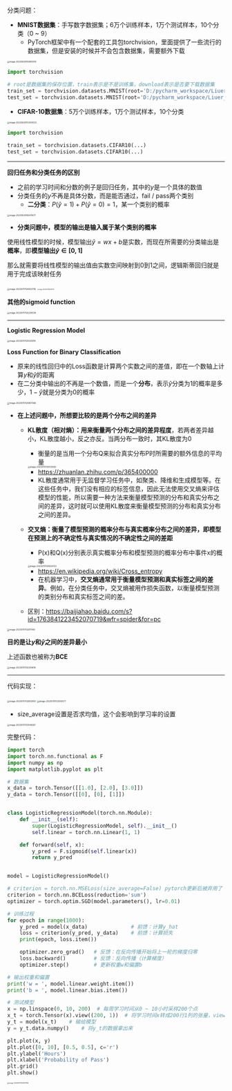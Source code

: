 分类问题：

- **MNIST数据集**：手写数字数据集；6万个训练样本，1万个测试样本，10个分类（0 ~ 9）
  - PyTorch框架中有一个配套的工具包torchvision，里面提供了一些流行的数据集，但是安装的时候并不会包含数据集，需要额外下载

<img src="https://raw.githubusercontent.com/Jian-wei-peng/typora-pic/main/202306301602054.png" alt="image-20230630150805519" style="zoom: 33%;" />

```python
import torchvision

# root是数据集的保存位置，train表示是不是训练集，download表示是否要下载数据集
train_set = torchvision.datasets.MNIST(root='D:/pycharm_workspace/Liuer_lecturer/dataset/mnist', train=True, download=True)
test_set = torchvision.datasets.MNIST(root='D:/pycharm_workspace/Liuer_lecturer/dataset/mnist', train=False, download=True)
```

- **CIFAR-10数据集**：5万个训练样本，1万个测试样本，10个分类

<img src="https://raw.githubusercontent.com/Jian-wei-peng/typora-pic/main/202306301602169.png" alt="image-20230630153350033" style="zoom:33%;" />

```python
import torchvision

train_set = torchvision.datasets.CIFAR10(...)
test_set = torchvision.datasets.CIFAR10(...)
```

---

**回归任务和分类任务的区别**

- 之前的学习时间和分数的例子是回归任务，其中的$y$是一个具体的数值
- 分类任务的$y$不再是具体分数，而是能否通过，fail / pass两个类别
  - **二分类**：$P(\hat{y} = 1) + P(\hat{y} = 0) = 1$，某一个类别的概率

<img src="https://raw.githubusercontent.com/Jian-wei-peng/typora-pic/main/202306301604592.png" alt="image-20230630160411477" style="zoom:33%;" />

- **分类问题中，模型的输出是输入属于某个类别的概率**

使用线性模型的时候，模型输出$\hat{y} = wx + b$是实数，而现在所需要的分类输出是**概率**，即**模型输出$\hat{y} \in \left[0,1\right]$**

那么就需要将线性模型的输出值由实数空间映射到0到1之间，逻辑斯蒂回归就是用于完成该映射任务

<img src="https://raw.githubusercontent.com/Jian-wei-peng/typora-pic/main/202307011249921.png" alt="image-20230701124932795" style="zoom:33%;" />

<img src="https://raw.githubusercontent.com/Jian-wei-peng/typora-pic/main/202307011250786.png" alt="image-20230701125011712" style="zoom: 20%;" />

**其他的sigmoid function**

<img src="https://raw.githubusercontent.com/Jian-wei-peng/typora-pic/main/202307011252647.png" alt="image-20230701125236539" style="zoom:33%;" />

---

**Logistic Regression Model**

<img src="https://raw.githubusercontent.com/Jian-wei-peng/typora-pic/main/202307011255031.png" alt="image-20230701125530919" style="zoom:33%;" />

**Loss Function for Binary Classification**

- 原来的线性回归中的Loss函数是计算两个实数之间的差值，即在一个数轴上计算$y$和$\hat{y}$的距离
- 在二分类中输出的不再是一个数值，而是一个**分布**，表示$\hat{y}$分类为1的概率是多少，$1-\hat{y}$就是分类为0的概率

<img src="https://raw.githubusercontent.com/Jian-wei-peng/typora-pic/main/202307011258501.png" alt="image-20230701125807388" style="zoom:33%;" />

- **在上述问题中，所想要比较的是两个分布之间的差异**

  - **KL散度（相对熵）：用来衡量两个分布之间的差异程度**，若两者差异越小，KL散度越小，反之亦反。当两分布一致时，其KL散度为0

    - 衡量的是当用一个分布Q来拟合真实分布P时所需要的额外信息的平均量

    <img src="https://raw.githubusercontent.com/Jian-wei-peng/typora-pic/main/202307011305610.png" alt="image-20230701130513583" style="zoom:33%;" />

    - https://zhuanlan.zhihu.com/p/365400000
    - KL散度通常用于无监督学习任务中，如聚类、降维和生成模型等。在这些任务中，我们没有相应的标签信息，因此无法使用交叉熵来评估模型的性能，所以需要一种方法来衡量模型预测的分布和真实分布之间的差异，这时就可以使用KL散度来衡量模型预测的分布和真实分布之间的差异。

  - **交叉熵：衡量了模型预测的概率分布与真实概率分布之间的差异，即模型在预测上的不确定性与真实情况的不确定性之间的差距**

    - P(x)和Q(x)分别表示真实概率分布和模型预测的概率分布中事件x的概率

    <img src="https://raw.githubusercontent.com/Jian-wei-peng/typora-pic/main/202307011306747.png" alt="image-20230701130634723" style="zoom:33%;" />

    - https://en.wikipedia.org/wiki/Cross_entropy
    - 在机器学习中，**交叉熵通常用于衡量模型预测和真实标签之间的差异**。例如，在分类任务中，交叉熵被用作损失函数，以衡量模型预测的类别分布和真实标签之间的差。

  - 区别：https://baijiahao.baidu.com/s?id=1763841223452070719&wfr=spider&for=pc

<img src="https://raw.githubusercontent.com/Jian-wei-peng/typora-pic/main/202307011320234.png" alt="image-20230701132011149" style="zoom:33%;" />

**目的是让$y$和$\hat{y}$之间的差异最小**

上述函数也被称为**BCE**

<img src="https://raw.githubusercontent.com/Jian-wei-peng/typora-pic/main/202307011323728.png" alt="image-20230701132304618" style="zoom:33%;" />

---

代码实现：

<img src="https://raw.githubusercontent.com/Jian-wei-peng/typora-pic/main/202307011326132.png" alt="image-20230701132612959" style="zoom:33%;" />

<img src="https://raw.githubusercontent.com/Jian-wei-peng/typora-pic/main/202307011330661.png" alt="image-20230701133000577" style="zoom:33%;" />

- size_average设置是否求均值，这个会影响到学习率的设置

<img src="https://raw.githubusercontent.com/Jian-wei-peng/typora-pic/main/202307011331567.png" alt="image-20230701133148397" style="zoom:33%;" />

完整代码：

```python
import torch
import torch.nn.functional as F
import numpy as np
import matplotlib.pyplot as plt

# 数据集
x_data = torch.Tensor([[1.0], [2.0], [3.0]])
y_data = torch.Tensor([[0], [0], [1]])


class LogisticRegressionModel(torch.nn.Module):
    def __init__(self):
        super(LogisticRegressionModel, self).__init__()
        self.linear = torch.nn.Linear(1, 1)

    def forward(self, x):
        y_pred = F.sigmoid(self.linear(x))
        return y_pred


model = LogisticRegressionModel()

# criterion = torch.nn.MSELoss(size_average=False) pytorch更新后被弃用了
criterion = torch.nn.BCELoss(reduction='sum')
optimizer = torch.optim.SGD(model.parameters(), lr=0.01)

# 训练过程
for epoch in range(1000):
    y_pred = model(x_data)              # 前馈：计算y_hat
    loss = criterion(y_pred, y_data)    # 前馈：计算损失
    print(epoch, loss.item())

    optimizer.zero_grad()   # 反馈：在反向传播开始将上一轮的梯度归零
    loss.backward()         # 反馈：反向传播（计算梯度）
    optimizer.step()        # 更新权重w和偏置b

# 输出权重和偏置
print('w = ', model.linear.weight.item())
print('b = ', model.linear.bias.item())

# 测试模型
x = np.linspace(0, 10, 200)  # 每周学习时间从0 ~ 10小时采样200个点
x_t = torch.Tensor(x).view((200, 1))  # 将学习时间x转成200行1列的张量，view类似numpy中的reshape
y_t = model(x_t)    # 输给模型
y = y_t.data.numpy()    # 将y_t的数据拿出来

plt.plot(x, y)
plt.plot([0, 10], [0.5, 0.5], c='r')
plt.ylabel('Hours')
plt.xlabel('Probability of Pass')
plt.grid()
plt.show()
```

<img src="https://raw.githubusercontent.com/Jian-wei-peng/typora-pic/main/202307011341859.png" alt="image-20230701134131786" style="zoom: 25%;" />







